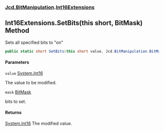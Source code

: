 ### [Jcd.BitManipulation](Jcd.BitManipulation.md 'Jcd.BitManipulation').[Int16Extensions](Jcd.BitManipulation.Int16Extensions.md 'Jcd.BitManipulation.Int16Extensions')

## Int16Extensions.SetBits(this short, BitMask) Method

Sets all specified bits to "on"

```csharp
public static short SetBits(this short value, Jcd.BitManipulation.BitMask mask);
```
#### Parameters

<a name='Jcd.BitManipulation.Int16Extensions.SetBits(thisshort,Jcd.BitManipulation.BitMask).value'></a>

`value` [System.Int16](https://docs.microsoft.com/en-us/dotnet/api/System.Int16 'System.Int16')

The value to be modified.

<a name='Jcd.BitManipulation.Int16Extensions.SetBits(thisshort,Jcd.BitManipulation.BitMask).mask'></a>

`mask` [BitMask](Jcd.BitManipulation.BitMask.md 'Jcd.BitManipulation.BitMask')

bits to set.

#### Returns
[System.Int16](https://docs.microsoft.com/en-us/dotnet/api/System.Int16 'System.Int16')
The modified value.
